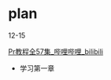 # plan

12-15

[Pr教程全57集_哔哩哔哩_bilibili](https://www.bilibili.com/video/BV1bb411F7Sh/?spm_id_from=333.1007.top_right_bar_window_custom_collection.content.click&vd_source=eabc2c22ae7849c2c4f31815da49f209)

- 学习第一章


